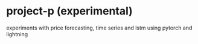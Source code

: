 # project-p (experimental)
experiments with price forecasting, time series and lstm using pytorch and lightning
